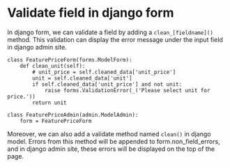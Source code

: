 # Validate field in django form

In django form, we can validate a field by adding a `clean_[fieldname]()` method. This validation can display the error message under the input field in django admin site.

    class FeaturePriceForm(forms.ModelForm):
        def clean_unit(self):
            # unit_price = self.cleaned_data['unit_price']
            unit = self.cleaned_data['unit']
            if self.cleaned_data['unit_price'] and not unit:
                raise forms.ValidationError(_('Please select unit for price.'))
            return unit

    class FeaturePriceAdmin(admin.ModelAdmin):
        form = FeaturePriceForm

Moreover, we can also add a validate method named `clean()` in django model. Errors from this method will be appended to form.non_field_errors, and in django admin site, these errors will be displayed on the top of the page.
